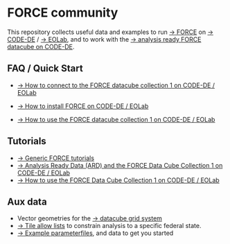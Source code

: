 # FORCE community

This repository collects useful data and examples to run [&rarr; FORCE](https://github.com/davidfrantz/force) on [&rarr; CODE-DE](https://code-de.org/) / [&rarr; EOLab](https://eo-lab.org/de/), and to work with the [&rarr; analysis ready FORCE datacube on CODE-DE](https://code-de.org/de/portfolio/?id=78).


## FAQ / Quick Start

- [&rarr; How to connect to the FORCE datacube collection 1 on CODE-DE / EOLab](https://github.com/CODE-DE-EO-Lab/community_FORCE/blob/main/FAQ/mount.md)

- [&rarr; How to install FORCE on CODE-DE / EOLab](https://github.com/CODE-DE-EO-Lab/community_FORCE/blob/main/FAQ/install.md)

- [&rarr; How to use the FORCE datacube collection 1 on CODE-DE / EOLab](https://github.com/CODE-DE-EO-Lab/community_FORCE/blob/main/FAQ/use-datacube.md)


## Tutorials

- [&rarr; Generic FORCE tutorials](https://force-eo.readthedocs.io/en/latest/howto/index.html)
- [&rarr; Analysis Ready Data (ARD) and the FORCE Data Cube Collection 1 on CODE-DE / EOLab](https://github.com/CODE-DE-EO-Lab/community_FORCE/blob/main/tutorials/datacube.md)
- [&rarr; How to use the FORCE Data Cube Collection 1 on CODE-DE / EOLab](https://github.com/CODE-DE-EO-Lab/community_FORCE/blob/main/tutorials/usage.md)


## Aux data

- Vector geometries for the [&rarr; datacube grid system](https://github.com/CODE-DE-EO-Lab/community_FORCE/tree/main/grid/datacube-grid_DEU.gpkg)
- [&rarr; Tile allow lists](https://github.com/CODE-DE-EO-Lab/community_FORCE/tree/main/tile_files) to constrain analysis to a specific federal state.
- [&rarr; Example parameterfiles](https://github.com/CODE-DE-EO-Lab/community_FORCE/tree/main/examples), and data to get you started
